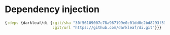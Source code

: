 # Dependency injection

```clojure
{:deps {darkleaf/di {:git/sha "30f56109007c78a967199e0c01dd0e2bd8293f53"
                     :git/url "https://github.com/darkleaf/di.git"}}}

```
